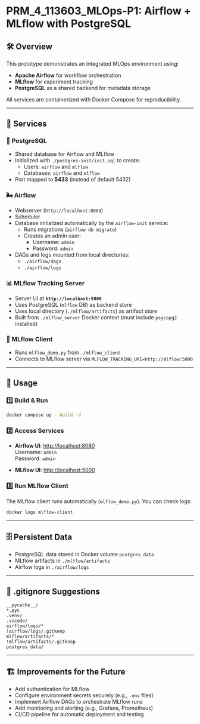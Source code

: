 # PRM_4_113603_MLOps-P1: Airflow + MLflow with PostgreSQL

## 🛠 Overview

This prototype demonstrates an integrated MLOps environment using:

- **Apache Airflow** for workflow orchestration
- **MLflow** for experiment tracking
- **PostgreSQL** as a shared backend for metadata storage

All services are containerized with Docker Compose for reproducibility.

---

## 🚀 Services

### 🐘 PostgreSQL

- Shared database for Airflow and MLflow
- Initialized with `./postgres-init/init.sql` to create:
  - Users: `airflow` and `mlflow`
  - Databases: `airflow` and `mlflow`
- Port mapped to **5433** (instead of default 5432)

### 🌬️ Airflow

- Webserver (`http://localhost:8080`)
- Scheduler
- Database initialized automatically by the `airflow-init` service:
  - Runs migrations (`airflow db migrate`)
  - Creates an admin user:
    - Username: `admin`
    - Password: `admin`
- DAGs and logs mounted from local directories:
  - `./airflow/dags`
  - `./airflow/logs`

### 📊 MLflow Tracking Server

- Server UI at **`http://localhost:5000`**
- Uses PostgreSQL (`mlflow` DB) as backend store
- Uses local directory (`./mlflow/artifacts`) as artifact store
- Built from `./mlflow_server` Docker context (must include `psycopg2` installed)

### 🧪 MLflow Client

- Runs `mlflow_demo.py` from `./mlflow_client`
- Connects to MLflow server via `MLFLOW_TRACKING_URI=http://mlflow:5000`

---

## 🔧 Usage

### 1️⃣ Build & Run

```bash
docker compose up --build -d
```

### 2️⃣ Access Services

- **Airflow UI**: [http://localhost:8080](http://localhost:8080)  
  Username: `admin`  
  Password: `admin`  

- **MLflow UI**: [http://localhost:5000](http://localhost:5000)

### 3️⃣ Run MLflow Client

The MLflow client runs automatically (`mlflow_demo.py`). You can check logs:

```bash
docker logs mlflow-client
```

---

## 🗄️ Persistent Data

- PostgreSQL data stored in Docker volume `postgres_data`
- MLflow artifacts in `./mlflow/artifacts`
- Airflow logs in `./airflow/logs`

---

## 🚫 .gitignore Suggestions

```gitignore
__pycache__/
*.pyc
.venv/
.vscode/
airflow/logs/*
!airflow/logs/.gitkeep
mlflow/artifacts/*
!mlflow/artifacts/.gitkeep
postgres_data/
```

---

## 🏗️ Improvements for the Future

- Add authentication for MLflow
- Configure environment secrets securely (e.g., `.env` files)
- Implement Airflow DAGs to orchestrate MLflow runs
- Add monitoring and alerting (e.g., Grafana, Prometheus)
- CI/CD pipeline for automatic deployment and testing
